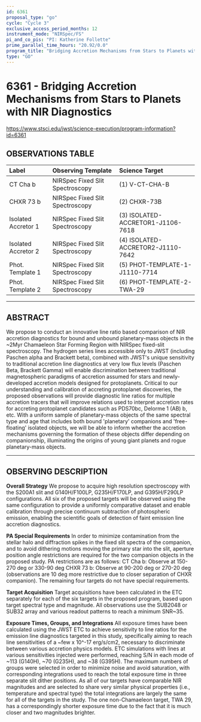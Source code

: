 ```yaml
---
id: 6361
proposal_type: "go"
cycle: "Cycle 3"
exclusive_access_period_months: 12
instrument_mode: "NIRSpec/FS"
pi_and_co_pis: "PI: Katherine Follette"
prime_parallel_time_hours: "20.92/0.0"
program_title: "Bridging Accretion Mechanisms from Stars to Planets with NIR Diagnostics"
type: "GO"
---
```

# 6361 - Bridging Accretion Mechanisms from Stars to Planets with NIR Diagnostics
https://www.stsci.edu/jwst/science-execution/program-information?id=6361
## OBSERVATIONS TABLE
| Label                 | Observing Template             | Science Target                      |
| :-------------------- | :----------------------------- | :---------------------------------- |
| CT Cha b              | NIRSpec Fixed Slit Spectroscopy | (1) V-CT-CHA-B                      |
| CHXR 73 b             | NIRSpec Fixed Slit Spectroscopy | (2) CHXR-73B                        |
| Isolated Accretor 1   | NIRSpec Fixed Slit Spectroscopy | (3) ISOLATED-ACCRETOR1-J1106-7618 |
| Isolated Accretor 2   | NIRSpec Fixed Slit Spectroscopy | (4) ISOLATED-ACCRETOR2-J1110-7642 |
| Phot. Template 1      | NIRSpec Fixed Slit Spectroscopy | (5) PHOT-TEMPLATE-1-J1110-7714    |
| Phot. Template 2      | NIRSpec Fixed Slit Spectroscopy | (6) PHOT-TEMPLATE-2-TWA-29        |

---

## ABSTRACT

We propose to conduct an innovative line ratio based comparison of NIR accretion diagnostics for bound and unbound planetary-mass objects in the ~2Myr Chamaeleon Star Forming Region with NIRSpec fixed-slit spectroscopy. The hydrogen series lines accessible only to JWST (including Paschen alpha and Brackett beta), combined with JWST's unique sensitivity to traditional accretion line diagnostics at very low flux levels (Paschen Beta, Brackett Gamma) will enable discrimination between traditional magnetospheric paradigms of accretion assumed for stars and newly-developed accretion models designed for protoplanets. Critical to our understanding and calibration of accreting protoplanet discoveries, the proposed observations will provide diagnostic line ratios for multiple accretion tracers that will improve relations used to interpret accretion rates for accreting protoplanet candidates such as PDS70bc, Delorme 1 (AB) b, etc. With a uniform sample of planetary-mass objects of the same spectral type and age that includes both bound 'planetary' companions and 'free-floating' isolated objects, we will be able to inform whether the accretion mechanisms governing the formation of these objects differ depending on companionship, illuminating the origins of young giant planets and rogue planetary-mass objects.

---

## OBSERVING DESCRIPTION

**Overall Strategy**
We propose to acquire high resolution spectroscopy with the S200A1 slit and G140H/F100LP, G235H/F170LP, and G395H/F290LP configurations. All six of the proposed targets will be observed using the same configuration to provide a uniformly comparative dataset and enable calibration through precise continuum subtraction of photospheric emission, enabling the scientific goals of detection of faint emission line accretion diagnostics.

**PA Special Requirements**
In order to minimize contamination from the stellar halo and diffraction spikes in the fixed slit spectra of the companion, and to avoid dithering motions moving the primary star into the slit, aperture position angle restrictions are required for the two companion objects in the proposed study. PA restrictions are as follows:
CT Cha b: Observe at 150-270 deg or 330-90 deg
CHXR 73 b: Observe at 90-200 deg or 270-20 deg (observations are 10 deg more restrictive due to closer separation of CHXR companion).
The remaining four targets do not have special requirements.

**Target Acquisition**
Target acquisitions have been calculated in the ETC separately for each of the six targets in the proposed program, based upon target spectral type and magnitude. All observations use the SUB2048 or SUB32 array and various readout patterns to reach a minimum SNR~35.

**Exposure Times, Groups, and Integrations**
All exposure times have been calculated using the JWST ETC to achieve sensitivity to line ratios for the emission line diagnostics targeted in this study, specifically aiming to reach line sensitivities of a ~few x 10^-17 erg/s/cm2, necessary to discriminate between various accretion physics models. ETC simulations with lines at various sensitivities injected were performed, reaching S/N in each mode of ~113 (G140H), ~70 (G235H), and ~38 (G395H). The maximum numbers of groups were selected in order to minimize noise and avoid saturation, with corresponding integrations used to reach the total exposure time in three separate slit dither positions. As all of our targets have comparable NIR magnitudes and are selected to share very similar physical properties (i.e., temperature and spectral type) the total integrations are largely the same for all of the targets in the study. The one non-Chamaeleon target, TWA 29, has a correspondingly shorter exposure time due to the fact that it is much closer and two magnitudes brighter.
